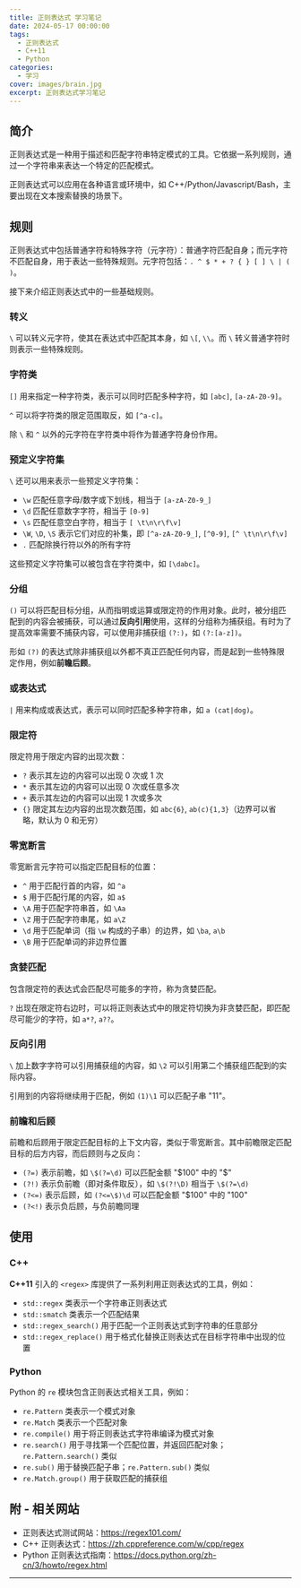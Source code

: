 ```yaml
---
title: 正则表达式 学习笔记
date: 2024-05-17 00:00:00
tags:
  - 正则表达式
  - C++11
  - Python
categories:
  - 学习
cover: images/brain.jpg
excerpt: 正则表达式学习笔记
---
```


## 简介
正则表达式是一种用于描述和匹配字符串特定模式的工具。它依据一系列规则，通过一个字符串来表达一个特定的匹配模式。

正则表达式可以应用在各种语言或环境中，如 C++/Python/Javascript/Bash，主要出现在文本搜索替换的场景下。

## 规则
正则表达式中包括普通字符和特殊字符（元字符）：普通字符匹配自身；而元字符不匹配自身，用于表达一些特殊规则。元字符包括：`. ^ $ * + ? { } [ ] \ | ( )`。

接下来介绍正则表达式中的一些基础规则。

### 转义
`\` 可以转义元字符，使其在表达式中匹配其本身，如 `\[`, `\\`。而 `\` 转义普通字符时则表示一些特殊规则。

### 字符类
`[]` 用来指定一种字符类，表示可以同时匹配多种字符，如 `[abc]`, `[a-zA-Z0-9]`。

`^` 可以将字符类的限定范围取反，如 `[^a-c]`。

除 `\` 和 `^` 以外的元字符在字符类中将作为普通字符身份作用。

### 预定义字符集
`\` 还可以用来表示一些预定义字符集：
- `\w` 匹配任意字母/数字或下划线，相当于 `[a-zA-Z0-9_]`
- `\d` 匹配任意数字字符，相当于 `[0-9]`
- `\s` 匹配任意空白字符，相当于 `[ \t\n\r\f\v]`
- `\W`, `\D`, `\S` 表示它们对应的补集，即 `[^a-zA-Z0-9_]`, `[^0-9]`, `[^ \t\n\r\f\v]`
- `.` 匹配除换行符以外的所有字符

这些预定义字符集可以被包含在字符类中，如 `[\dabc]`。

### 分组
`()` 可以将匹配目标分组，从而指明或运算或限定符的作用对象。此时，被分组匹配到的内容会被捕获，可以通过**反向引用**使用，这样的分组称为捕获组。有时为了提高效率需要不捕获内容，可以使用非捕获组 `(?:)`，如 `(?:[a-z])`。

形如 `(?)` 的表达式除非捕获组以外都不真正匹配任何内容，而是起到一些特殊限定作用，例如**前瞻后顾**。

### 或表达式
`|` 用来构成或表达式，表示可以同时匹配多种字符串，如 `a (cat|dog)`。

### 限定符
限定符用于限定内容的出现次数：
- `?` 表示其左边的内容可以出现 0 次或 1 次
- `*` 表示其左边的内容可以出现 0 次或任意多次
- `+` 表示其左边的内容可以出现 1 次或多次
- `{}` 限定其左边内容的出现次数范围，如 `abc{6}`, `ab(c){1,3}`（边界可以省略，默认为 0 和无穷）

### 零宽断言
零宽断言元字符可以指定匹配目标的位置：
- `^` 用于匹配行首的内容，如 `^a`
- `$` 用于匹配行尾的内容，如 `a$`
- `\A` 用于匹配字符串首，如 `\Aa`
- `\Z` 用于匹配字符串尾，如 `a\Z`
- `\d` 用于匹配单词（指 `\w` 构成的子串）的边界，如 `\ba`, `a\b`
- `\B` 用于匹配单词的非边界位置

### 贪婪匹配
包含限定符的表达式会匹配尽可能多的字符，称为贪婪匹配。

`?` 出现在限定符右边时，可以将正则表达式中的限定符切换为非贪婪匹配，即匹配尽可能少的字符，如 `a*?`, `a??`。

### 反向引用
`\` 加上数字字符可以引用捕获组的内容，如 `\2` 可以引用第二个捕获组匹配到的实际内容。

引用到的内容将继续用于匹配，例如 `(1)\1` 可以匹配子串 "11"。

### 前瞻和后顾
前瞻和后顾用于限定匹配目标的上下文内容，类似于零宽断言。其中前瞻限定匹配目标的后方内容，而后顾则与之反向：
- `(?=)` 表示前瞻，如 `\$(?=\d)` 可以匹配金额 "\$100" 中的 "\$"
- `(?!)` 表示负前瞻（即对条件取反），如 `\$(?!\D)` 相当于 `\$(?=\d)`
- `(?<=)` 表示后顾，如 `(?<=\$)\d` 可以匹配金额 "\$100" 中的 "100"
- `(?<!)` 表示负后顾，与负前瞻同理

## 使用
### C++
**C++11** 引入的 `<regex>` 库提供了一系列利用正则表达式的工具，例如：
- `std::regex` 类表示一个字符串正则表达式
- `std::smatch` 类表示一个匹配结果
- `std::regex_search()` 用于匹配一个正则表达式到字符串的任意部分
- `std::regex_replace()` 用于格式化替换正则表达式在目标字符串中出现的位置

### Python
Python 的 `re` 模块包含正则表达式相关工具，例如：
- `re.Pattern` 类表示一个模式对象
- `re.Match` 类表示一个匹配对象
- `re.compile()` 用于将正则表达式字符串编译为模式对象
- `re.search()` 用于寻找第一个匹配位置，并返回匹配对象；`re.Pattern.search()` 类似
- `re.sub()` 用于替换匹配子串；`re.Pattern.sub()` 类似
- `re.Match.group()` 用于获取匹配的捕获组

## 附 - 相关网站
- 正则表达式测试网站：https://regex101.com/
- C++ 正则表达式：https://zh.cppreference.com/w/cpp/regex
- Python 正则表达式指南：https://docs.python.org/zh-cn/3/howto/regex.html

---